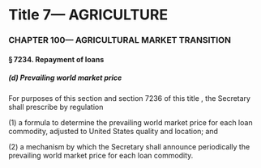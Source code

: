 
# Title 7— AGRICULTURE
### CHAPTER 100— AGRICULTURAL MARKET TRANSITION
#### § 7234. Repayment of loans
##### (d) Prevailing world market price

For purposes of this section and section 7236 of this title , the Secretary shall prescribe by regulation

(1) a formula to determine the prevailing world market price for each loan commodity, adjusted to United States quality and location; and

(2) a mechanism by which the Secretary shall announce periodically the prevailing world market price for each loan commodity.
